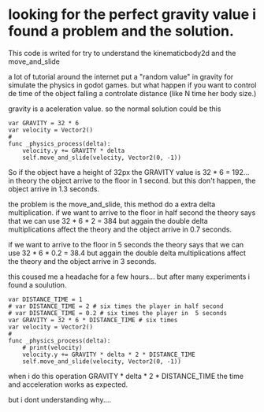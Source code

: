 # looking for the perfect gravity value i found a problem and the solution.

This code is writed for try to understand the kinematicbody2d  and the move_and_slide

a lot of tutorial around the internet put a "random value" in gravity for simulate the physics in godot games.  but what happen if you want to control  de time  of the object falling a controlate distance (like N time her body size.)

gravity is a aceleration value.  so the normal solution could be this

    var GRAVITY = 32 * 6
    var velocity = Vector2()
    #
    func _physics_process(delta):
        velocity.y += GRAVITY * delta 
        self.move_and_slide(velocity, Vector2(0, -1))
 
So if the object have a height of 32px the GRAVITY value is 32 * 6 = 192... in theory the object arrive to the floor in 1 second.
but this don't happen, the object arrive in 1.3 seconds.

the problem is the move_and_slide,  this method do a extra delta multiplication.
if we want to arrive to the floor in half second the theory says that we can use 32 * 6 * 2 = 384  but aggain the double delta multiplications affect the theory and the object arrive in 0.7 seconds.

if we want to arrive to the floor in 5 seconds the theory says that we can use 32 * 6 * 0.2 = 38.4 but aggain the double delta multiplications affect the theory and the object arrive in 3 seconds.

this coused me a headache for a few hours... but after many experiments i found a soulution.


    var DISTANCE_TIME = 1
    # var DISTANCE_TIME = 2 # six times the player in half second
    # var DISTANCE_TIME = 0.2 # six times the player in  5 seconds
    var GRAVITY = 32 * 6 * DISTANCE_TIME # six times 
    var velocity = Vector2()
    #
    func _physics_process(delta):
        # print(velocity)
        velocity.y += GRAVITY * delta * 2 * DISTANCE_TIME
        self.move_and_slide(velocity, Vector2(0, -1))
        
 when i do this operation GRAVITY * delta  * 2 * DISTANCE_TIME the time and acceleration works as expected.
  
  
but i dont understanding why....
